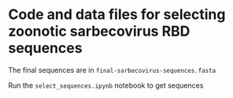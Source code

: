 # Code and data files for selecting zoonotic sarbecovirus RBD sequences

The final sequences are in `final-sarbecovirus-sequences.fasta`

Run the `select_sequences.ipynb` notebook to get sequences
